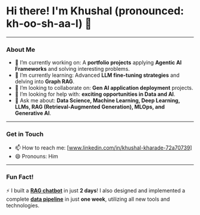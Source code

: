 # Hi there! I'm Khushal (pronounced: kh-oo-sh-aa-l) 👋

---

### About Me

- 🔭 I’m currently working on: A **portfolio projects** applying **Agentic AI Frameworks** and solving interesting problems.
- 🌱 I’m currently learning: Advanced **LLM fine-tuning strategies** and delving into **Graph RAG**.
- 👯 I’m looking to collaborate on: **Gen AI application deployment** projects.
- 🤔 I’m looking for help with: **exciting opportunities in Data and AI**.
- 💬 Ask me about: **Data Science, Machine Learning, Deep Learning, LLMs, RAG (Retrieval-Augmented Generation), MLOps, and Generative AI**.

---

### Get in Touch

- 📫 How to reach me: [www.linkedin.com/in/khushal-kharade-72a70739]
- 😄 Pronouns: Him

---

### Fun Fact!

⚡ I built a [**RAG chatbot**](https://github.com/khushal2911/rta-lmv-chatbot) in just **2 days**! I also designed and implemented a complete [**data pipeline**](https://github.com/khushal2911/GD-ETL-Flow-Batch_Data_Pipeline) in just **one week**, utilizing all new tools and technologies.
